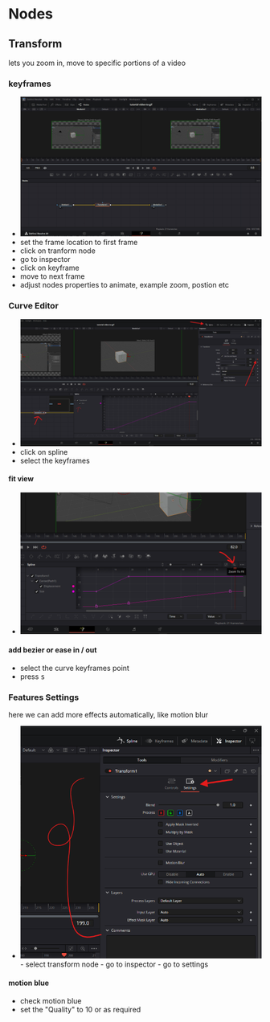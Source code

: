 # **Nodes**

## Transform

lets you zoom in, move to specific portions of a video

### keyframes

- <img src="./images/transform-node.gif" />
- set the frame location to first frame
- click on tranform node
- go to inspector
- click on keyframe
- move to next frame
- adjust nodes properties to animate, example zoom, postion etc

### Curve Editor

- <img src="./images/fusion-transform-node.png" />
- click on spline
- select the keyframes

#### fit view

- <img src="./images/transform-spline-fit-view.png" />

#### add bezier or ease in / out

- select the curve keyframes point
- press <kbd>s</kbd>

### Features Settings

here we can add more effects automatically, like motion blur

- <img src="./images/transform-more-settings.png" />
    - select transform node
    - go to inspector
    - go to settings

#### motion blue

- check motion blue
- set the "Quality" to 10 or as required
